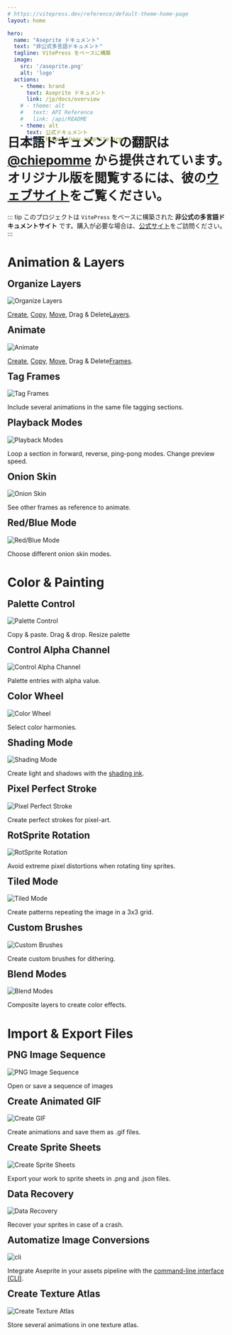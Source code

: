 ```yaml
---
# https://vitepress.dev/reference/default-theme-home-page
layout: home

hero:
  name: "Aseprite ドキュメント"
  text: "非公式多言語ドキュメント"
  tagline: VitePress をベースに構築
  image: 
    src: '/aseprite.png'
    alt: 'logo'
  actions:
    - theme: brand
      text: Aseprite ドキュメント
      link: /jp/docs/overview
    # - theme: alt
    #   text: API Reference
    #   link: /api/README
    - theme: alt
      text: 公式ドキュメント
      link: https://www.aseprite.org/
---
```

<script setup lang="ts">
import { useData } from 'vitepress'
</script>
<h1 style='margin-top: -50px;'>日本語ドキュメントの翻訳は <a href='https://github.com/chiepomme'>@chiepomme</a> から提供されています。オリジナル版を閲覧するには、彼の<a href='https://chiepomme.github.io/aseprite-docs-jp/'>ウェブサイト</a>をご覧ください。</h1>

::: tip
このプロジェクトは `VitePress` をベースに構築された **非公式の多言語ドキュメントサイト** です。購入が必要な場合は、<a href='https://www.aseprite.org/'>公式サイト</a>をご訪問ください。
:::
<div>
    <h1 :class='$style.features'>Animation & Layers</h1>
    <div :class='$style.grid'>
        <div :class='$style.card'>
            <h2 style='margin-top: 0; border: none;'>Organize Layers</h2>
            <img src='/layers.gif' alt='Organize Layers' :class='$style.cardImg'/>
            <p><a href='/jp/docs/new-layer'>Create</a>, 
                <a href='/jp/docs/copy-layers'>Copy</a>, 
                <a href='/jp/docs/move-layers'>Move</a>, Drag & Delete<a href='/jp/docs/layers'>Layers</a>.
            </p>
        </div>
        <div :class='$style.card'>
            <h2 style='margin-top: 0; border: none;'>Animate</h2>
            <img src='/frames.gif' alt='Animate' :class='$style.cardImg'/>
            <p>
                <a href='/jp/docs/new-frame'>Create</a>, 
                <a href='/jp/docs/copy-frames'>Copy</a>, 
                <a href='/jp/docs/move-frames'>Move</a>, Drag & Delete<a href='/jp/docs/animation'>Frames</a>.
            </p>
        </div>
        <div :class='$style.card'>
            <h2 style='margin-top: 0; border: none;'>Tag Frames</h2>
            <img src='/tag-frames.gif' alt='Tag Frames' :class='$style.cardImg'/>
            <p>Include several animations in the same file tagging sections.</p>
        </div>
        <div :class='$style.card'>
            <h2 style='margin-top: 0; border: none;'>Playback Modes</h2>
            <img src='/playback-modes.gif' alt='Playback Modes' :class='$style.cardImg'/>
            <p>Loop a section in forward, reverse, ping-pong modes. Change preview speed.</p>
        </div>
        <div :class='$style.card'>
            <h2 style='margin-top: 0; border: none;'>Onion Skin</h2>
            <img src='/onion-skin.gif' alt='Onion Skin' :class='$style.cardImg'/>
            <p>See other frames as reference to animate.</p>
        </div>
        <div :class='$style.card'>
            <h2 style='margin-top: 0; border: none;'>Red/Blue Mode</h2>
            <img src='/red-blue.gif' alt='Red/Blue Mode' :class='$style.cardImg'/>
            <p>Choose different onion skin modes.</p>
        </div>
    </div>
    <h1 :class='$style.features'>Color & Painting</h1>
    <div :class='$style.grid'>
        <div :class='$style.card'>
            <h2 style='margin-top: 0; border: none;'>Palette Control</h2>
            <img src='/palette-control.gif' alt='Palette Control' :class='$style.cardImg'/>
            <p>Copy & paste. Drag & drop. Resize palette
            </p>
        </div>
        <div :class='$style.card'>
            <h2 style='margin-top: 0; border: none;'>Control Alpha Channel</h2>
            <img src='/control-alpha.gif' alt='Control Alpha Channel' :class='$style.cardImg'/>
            <p>
                Palette entries with alpha value.
            </p>
        </div>
        <div :class='$style.card'>
            <h2 style='margin-top: 0; border: none;'>Color Wheel</h2>
            <img src='/color-wheel.gif' alt='Color Wheel' :class='$style.cardImg'/>
            <p>Select color harmonies.</p>
        </div>
        <div :class='$style.card'>
            <h2 style='margin-top: 0; border: none;'>Shading Mode</h2>
            <img src='/shading-mode.gif' alt='Shading Mode' :class='$style.cardImg'/>
            <p>Create light and shadows with the <a href='/jp/docs/shading'>shading ink</a>.</p>
        </div>
        <div :class='$style.card'>
            <h2 style='margin-top: 0; border: none;'>Pixel Perfect Stroke</h2>
            <img src='/pixel-perfect.gif' alt='Pixel Perfect Stroke' :class='$style.cardImg'/>
            <p>Create perfect strokes for pixel-art.</p>
        </div>
        <div :class='$style.card'>
            <h2 style='margin-top: 0; border: none;'>RotSprite Rotation</h2>
            <img src='/rotsprite.gif' alt='RotSprite Rotation' :class='$style.cardImg'/>
            <p>Avoid extreme pixel distortions when rotating tiny sprites.</p>
        </div>
        <div :class='$style.card'>
            <h2 style='margin-top: 0; border: none;'>Tiled Mode</h2>
            <img src='/tiled-mode.gif' alt='Tiled Mode' :class='$style.cardImg'/>
            <p>Create patterns repeating the image in a 3x3 grid.</p>
        </div>
        <div :class='$style.card'>
            <h2 style='margin-top: 0; border: none;'>Custom Brushes</h2>
            <img src='/custom-brush.gif' alt='Custom Brushes' :class='$style.cardImg'/>
            <p>Create custom brushes for dithering.</p>
        </div>
        <div :class='$style.card'>
            <h2 style='margin-top: 0; border: none;'>Blend Modes</h2>
            <img src='/blend-modes.gif' alt='Blend Modes' :class='$style.cardImg'/>
            <p>Composite layers to create color effects.</p>
        </div>
    </div>
    <h1 :class='$style.features'>Import & Export Files</h1>
    <div :class='$style.grid'>
        <div :class='$style.card'>
            <h2 style='margin-top: 0; border: none;'>PNG Image Sequence</h2>
            <img src='/open-sequence.gif' alt='PNG Image Sequence' :class='$style.cardImg'/>
            <p>Open or save a sequence of images
            </p>
        </div>
        <div :class='$style.card'>
            <h2 style='margin-top: 0; border: none;'>Create Animated GIF</h2>
            <img src='/create-gif.gif' alt='Create GIF' :class='$style.cardImg'/>
            <p>
                Create animations and save them as .gif files.
            </p>
        </div>
        <div :class='$style.card'>
            <h2 style='margin-top: 0; border: none;'>Create Sprite Sheets</h2>
            <img src='/sprite-sheet.gif' alt='Create Sprite Sheets' :class='$style.cardImg'/>
            <p>Export your work to sprite sheets in .png and .json files.</p>
        </div>
        <div :class='$style.card'>
            <h2 style='margin-top: 0; border: none;'>Data Recovery</h2>
            <img src='/data-recovery.gif' alt='Data Recovery' :class='$style.cardImg'/>
            <p>Recover your sprites in case of a crash.</p>
        </div>
        <div :class='$style.card'>
            <h2 style='margin-top: 0; border: none;'>Automatize Image Conversions</h2>
            <img src='/cli.gif' alt='cli' :class='$style.cardImg'/>
            <p>Integrate Aseprite in your assets pipeline with the <a href='/jp/docs/cli'>command-line interface (CLI)</a>.</p>
        </div>
        <div :class='$style.card'>
            <h2 style='margin-top: 0; border: none;'>Create Texture Atlas</h2>
            <img src='/atlas.gif' alt='Create Texture Atlas' :class='$style.cardImg'/>
            <p>Store several animations in one texture atlas.</p>
        </div>
    </div>
</div>

<style module>
.features {
    font-size: 24px;
    width: 100%;
    display: block;
    padding-top: 16px;
    padding-bottom: 16px;
    color: #ffffff;
    text-align: center;
    background-color: #7d929e;
    margin-top: 16px;
    margin-bottom: 0px;
    border-radius: 8px;
}

.grid {
    display: grid;
    grid-template-columns: repeat(auto-fill, minmax(calc((100% - 32px) / 3), 1fr));
    gap: 16px;
    width: 100%;
    margin-top: 32px;
}

@media (max-width: 768px) {
  .grid {
    grid-template-columns: repeat(2, 1fr);
  }
}

@media (max-width: 480px) {
  .grid {
    grid-template-columns: 1fr;
  }
}

.card {
  background: #fff;
  border-radius: 8px;
  box-shadow: 0 2px 8px rgba(0,0,0,0.1);
  text-align: center;
  justify-content: center;
  align-items: center;
  transition: all 1s cubic-bezier(0.25, 0.1, 0.25, 1); 
}

.card:hover {
  transform: translateY(-5px); 
  box-shadow: 0 5px 15px rgba(0,0,0,0.2); 
}

.cardImg {
    display: block;
    margin: 0 auto;
}
</style>

